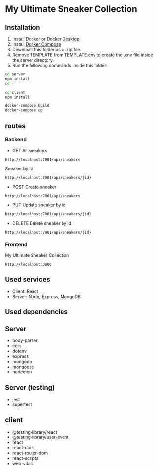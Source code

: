 # My Ultimate Sneaker Collection
## Installation

1. Install [Docker](https://docs.docker.com/engine/install/) or [Docker Desktop](https://docs.docker.com/desktop/)
2. Install [Docker Compose](https://docs.docker.com/compose/install/)
3. Download this folder as a .zip file.
4. Remove TEMPLATE from TEMPLATE.env to create the .env file inside the server directory.
5. Run the following commands inside this folder:

```bash
cd server
npm install
cd -

cd client
npm install

docker-compose build
docker-compose up
```
## routes
### Backend

- GET
All sneakers
```
http://localhost:7001/api/sneakers
```

Sneaker by id
```
http://localhost:7001/api/sneakers/{id}
```

- POST
Create sneaker
```
http://localhost:7001/api/sneakers
```

- PUT
Update sneaker by id
```
http://localhost:7001/api/sneakers/{id}
```

- DELETE
Delete sneaker by id
```
http://localhost:7001/api/sneakers/{id}
```
### Frontend

My Ultimate Sneaker Collection
```
http://localhost:3000
```
## Used services

- Client: React
- Server: Node, Express, MongoDB

## Used dependencies

 ## Server
- body-parser
- cors
- dotenv
- express
- mongodb
- mongoose
- nodemon
 ## Server (testing) 
- jest
- supertest

 ## client
- @testing-library/react
- @testing-library/user-event
- react
- react-dom
- react-router-dom
- react-scripts
- web-vitals





